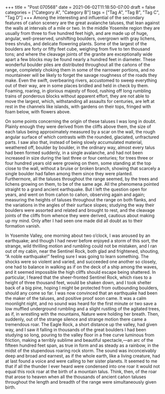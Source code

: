 +++
title = "Post 070568"
date = 2021-06-02T11:18:50-07:00
draft = false
categories = ["Category A", "Category B"]
tags = ["Tag A", "Tag B", "Tag C", "Tag D"]
+++
Among the interesting and influential of the secondary features of cañon scenery are the great avalanche taluses, that lean against the walls at intervals of a mile or two. In the middle Yosemite region they are usually from three to five hundred feet high, and are made up of huge, angular, well-preserved, unshifting boulders, overgrown with gray lichens, trees shrubs, and delicate flowering plants. Some of the largest of the boulders are forty or fifty feet cube, weighing from five to ten thousand tons; and where the cleavage joints of the granite are exceptionally wide apart a few blocks may be found nearly a hundred feet in diameter. These wonderful boulder piles are distributed throughout all the cañons of the range, completely choking them in some of the narrower portions, and no mountaineer will be likely to forget the savage roughness of the roads they make. Even the swift, overbearing rivers, accustomed to sweep everything out of their way, are in some places bridled and held in check by them. Foaming, roaring, in glorious majesty of flood, rushing off long rumbling trains of ponderous blocks without apparent effort, they are not able to move the largest, which, withstanding all assaults for centuries, are left at rest in the channels like islands, with gardens on their tops, fringed with foam below, with flowers above.

On some points concerning the origin of these taluses I was long in doubt. Plainly enough they were derived from the cliffs above them, the size of each talus being approximately measured by a scar on the wall, the rough angular surface of which contrasts with the rounded, glaciated, unfractured parts. I saw also that, instead of being slowly accumulated material, weathered off, boulder by boulder, in the ordinary way, almost every talus had been formed suddenly, in a single avalanche, and had not been increased in size during the last three or four centuries; for trees three or four hundred years old were growing on them, some standing at the top close to the wall, without a bruise or broken branch, showing that scarcely a single boulder had fallen among them since they were planted. Furthermore, all the taluses throughout the range seemed, by the trees and lichens growing on them, to be of the same age. All the phenomena pointed straight to a grand ancient earthquake. But I left the question open for years, and went on from cañon to cañon, observing again and again; measuring the heights of taluses throughout the range on both flanks, and the variations in the angles of their surface slopes; studying the way their boulders were assorted and related and brought to rest, and the cleavage joints of the cliffs from whence they were derived, cautious about making up my mind. Only after I had seen one made did all doubt as to their formation vanish.

In Yosemite Valley, one morning about two o’clock, I was aroused by an earthquake; and though I had never before enjoyed a storm of this sort, the strange, wild thrilling motion and rumbling could not be mistaken, and I ran out of my cabin, near the Sentinel Rock, both glad and frightened, shouting, “A noble earthquake!” feeling sure I was going to learn something. The shocks were so violent and varied, and succeeded one another so closely, one had to balance in walking as if on the deck of a ship among the waves, and it seemed impossible the high cliffs should escape being shattered. In particular, I feared that the sheer-fronted Sentinel Rock, which rises to a height of three thousand feet, would be shaken down, and I took shelter back of a big pine, hoping I might be protected from outbounding boulders, should any come so far. I was now convinced that an earthquake had been the maker of the taluses, and positive proof soon came. It was a calm moonlight night, and no sound was heard for the first minute or two save a low muffled underground rumbling and a slight rustling of the agitated trees, as if, in wrestling with the mountains, Nature were holding her breath. Then, suddenly, out of the strange silence and strange motion there came a tremendous roar. The Eagle Rock, a short distance up the valley, had given way, and I saw it falling in thousands of the great boulders I had been studying so long, pouring to the valley floor in a free curve luminous from friction, making a terribly sublime and beautiful spectacle,—an arc of the fifteen hundred feet span, as true in form and as steady as a rainbow, in the midst of the stupendous roaring rock storm. The sound was inconceivably deep and broad and earnest, as if the whole earth, like a living creature, had at last found a voice and were calling to her sister planets. It seemed to me that if all the thunder I ever heard were condensed into one roar it would not equal this rock roar at the birth of a mountain talus. Think, then, of the roar that arose to heaven when all the thousands of ancient cañon taluses throughout the length and breadth of the range were simultaneously given birth.
